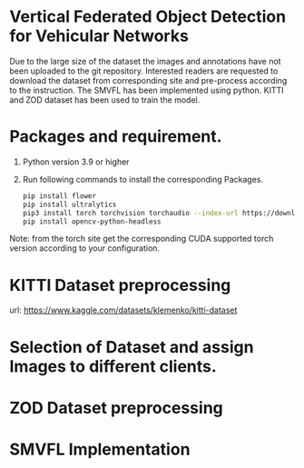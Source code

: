 # Vertical Federated Object Detection for Vehicular Networks
Due to the large size of the dataset the images and annotations have not been uploaded to the git repository. Interested readers are requested to download the dataset from corresponding site and pre-process according to the instruction. The SMVFL has been implemented using python. KITTI and ZOD dataset has been used to train the model. 
# Packages and requirement.
1. Python version 3.9 or higher
2. Run following commands to install the corresponding Packages.

   ```sh  
   pip install flower
   pip install ultralytics
   pip3 install torch torchvision torchaudio --index-url https://download.pytorch.org/whl/cu118
   pip install opencv-python-headless

Note: from the torch site get the corresponding CUDA supported torch version according to your configuration.

# KITTI Dataset preprocessing
url: https://www.kaggle.com/datasets/klemenko/kitti-dataset

# Selection of Dataset and assign Images to different clients.
# ZOD Dataset preprocessing
# SMVFL Implementation
